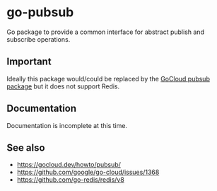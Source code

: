 # go-pubsub

Go package to provide a common interface for abstract publish and subscribe operations.

## Important

Ideally this package would/could be replaced by the [GoCloud pubsub package](https://gocloud.dev/howto/pubsub/) but it does not support Redis.

## Documentation

Documentation is incomplete at this time.

## See also

* https://gocloud.dev/howto/pubsub/
* https://github.com/google/go-cloud/issues/1368
* https://github.com/go-redis/redis/v8